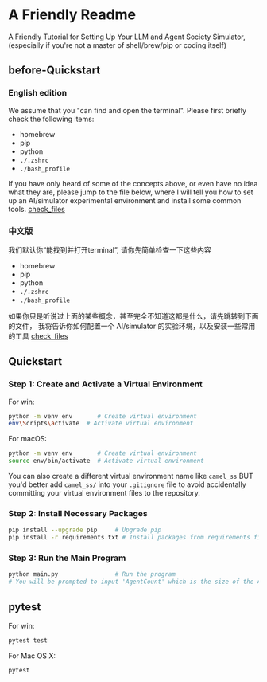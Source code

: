 # A Friendly Readme
A Friendly Tutorial for Setting Up Your LLM and Agent Society Simulator,(especially if you're not a master of shell/brew/pip or coding itself)

## before-Quickstart 

### English edition

We assume that you "can find and open the terminal". Please first briefly check the following items:
- homebrew
- pip
- python
- `./.zshrc`
- `./bash_profile`

If you have only heard of some of the concepts above, or even have no idea what they are, please jump to the file below,
where I will tell you how to set up an AI/simulator experimental environment and install some common tools.
[check_files](check_files-en.md)

### 中文版

我们默认你“能找到并打开terminal”, 请你先简单检查一下这些内容
- homebrew
- pip
- python
- `./.zshrc`
- `./bash_profile`

如果你只是听说过上面的某些概念，甚至完全不知道这都是什么，请先跳转到下面的文件，
我将告诉你如何配置一个 AI/simulator 的实验环境，以及安装一些常用的工具
[check_files](check_files-cn.md)


## Quickstart

### Step 1: Create and Activate a Virtual Environment
For win:
```bash
python -m venv env       # Create virtual environment
env\Scripts\activate  # Activate virtual environment
```
For macOS:
```bash
python -m venv env       # Create virtual environment
source env/bin/activate  # Activate virtual environment
```

You can also create a different virtual environment name like `camel_ss`
BUT you'd better add `camel_ss/` into your `.gitignore` file to avoid accidentally committing your virtual environment files to the repository.


### Step 2: Install Necessary Packages

```bash
pip install --upgrade pip     # Upgrade pip
pip install -r requirements.txt # Install packages from requirements file
```

### Step 3: Run the Main Program

```bash
python main.py                # Run the program
# You will be prompted to input 'AgentCount' which is the size of the AI-Society/Sandbox
```

## pytest

For win:
```bash
pytest test
```

For Mac OS X:
```bash
pytest
```

